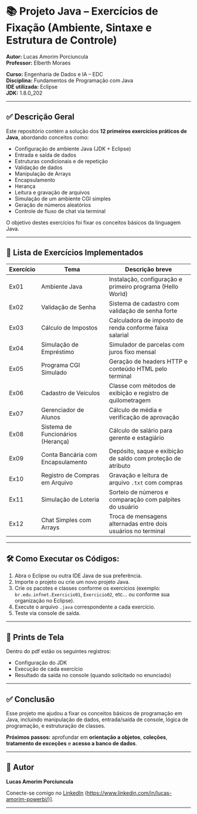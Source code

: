 # 📚 Projeto Java – Exercícios de Fixação (Ambiente, Sintaxe e Estrutura de Controle)

**Autor:** Lucas Amorim Porciuncula  
**Professor:** Elberth Moraes 


**Curso:** Engenharia de Dados e IA – EDC  
**Disciplina:** Fundamentos de Programação com Java  
**IDE utilizada:** Eclipse  
**JDK:** 1.8.0_202


---

## ✅ Descrição Geral

Este repositório contém a solução dos **12 primeiros exercícios práticos de Java**, abordando conceitos como:

- Configuração de ambiente Java (JDK + Eclipse)
- Entrada e saída de dados
- Estruturas condicionais e de repetição
- Validação de dados
- Manipulação de Arrays
- Encapsulamento
- Herança
- Leitura e gravação de arquivos
- Simulação de um ambiente CGI simples
- Geração de números aleatórios
- Controle de fluxo de chat via terminal

O objetivo destes exercícios foi fixar os conceitos básicos da linguagem Java.

---

## 📌 Lista de Exercícios Implementados

| Exercício | Tema                                   | Descrição breve                              |
|---------|---------------------------------------|-------------------------------------------|
| Ex01    | Ambiente Java                         | Instalação, configuração e primeiro programa (Hello World) |
| Ex02    | Validação de Senha                    | Sistema de cadastro com validação de senha forte |
| Ex03    | Cálculo de Impostos                   | Calculadora de imposto de renda conforme faixa salarial |
| Ex04    | Simulação de Empréstimo               | Simulador de parcelas com juros fixo mensal |
| Ex05    | Programa CGI Simulado                 | Geração de headers HTTP e conteúdo HTML pelo terminal |
| Ex06    | Cadastro de Veículos                  | Classe com métodos de exibição e registro de quilometragem |
| Ex07    | Gerenciador de Alunos                 | Cálculo de média e verificação de aprovação |
| Ex08    | Sistema de Funcionários (Herança)     | Cálculo de salário para gerente e estagiário |
| Ex09    | Conta Bancária com Encapsulamento     | Depósito, saque e exibição de saldo com proteção de atributo |
| Ex10    | Registro de Compras em Arquivo        | Gravação e leitura de arquivo `.txt` com compras |
| Ex11    | Simulação de Loteria                  | Sorteio de números e comparação com palpites do usuário |
| Ex12    | Chat Simples com Arrays               | Troca de mensagens alternadas entre dois usuários no terminal |

---

## 🛠️ Como Executar os Códigos:

1. Abra o Eclipse ou outra IDE Java de sua preferência.
2. Importe o projeto ou crie um novo projeto Java.
3. Crie os pacotes e classes conforme os exercícios (exemplo: `br.edu.infnet.Exercicio01`, `Exercicio02`, etc... ou conforme sua organização no Eclipse).
4. Execute o arquivo `.java` correspondente a cada exercício.
5. Teste via console de saída.

---

## 📸 Prints de Tela

Dentro do pdf estão os seguintes registros:

- Configuração do JDK
- Execução de cada exercício
- Resultado da saída no console (quando solicitado no enunciado)

---

## ✅ Conclusão

Esse projeto me ajudou a fixar os conceitos básicos de programação em Java, incluindo manipulação de dados, entrada/saída de console, lógica de programação, e estruturação de classes.

**Próximos passos:** aprofundar em **orientação a objetos**, **coleções**, **tratamento de exceções** e **acesso a banco de dados**.

---

## 🚀 Autor

**Lucas Amorim Porciuncula**

Conecte-se comigo no [LinkedIn](https://www.linkedin.com) (https://www.linkedin.com/in/lucas-amorim-powerbi/)].

---

